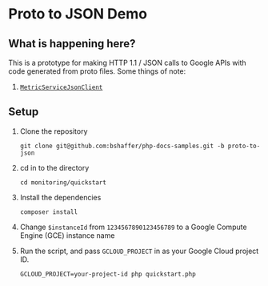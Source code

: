 # Proto to JSON Demo

## What is happening here?

This is a prototype for making HTTP 1.1 / JSON calls to Google APIs with code generated from
proto files. Some things of note:

1. [`MetricServiceJsonClient`](https://github.com/bshaffer/google-cloud-php/commit/dc716261c463e60d47e9e86091360a32adde61d2)

## Setup

1. Clone the repository
    ```
    git clone git@github.com:bshaffer/php-docs-samples.git -b proto-to-json
    ```

2. cd in to the directory
    ```
    cd monitoring/quickstart
    ```

3. Install the dependencies
    ```
    composer install
    ```

4. Change `$instanceId` from `1234567890123456789` to a Google Compute Engine (GCE)
   instance name

5. Run the script, and pass `GCLOUD_PROJECT` in as your Google Cloud project ID.
    ```
    GCLOUD_PROJECT=your-project-id php quickstart.php
    ```
